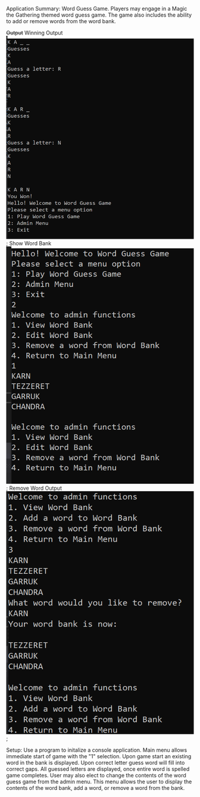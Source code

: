 ﻿Application Summary: Word Guess Game.  Players may engage in a Magic the Gathering themed word guess game.  The game also
includes the ability to add or remove words from the word bank.

~~Output~~
Winning Output
![Winning Output](https://github.com/KKetter/Lab03-Word-Guess/blob/gameLogic/Lab03-Word-Guess/Assets/winningGameOutput.PNG);
Show Word Bank
![Show Word Bank](https://github.com/KKetter/Lab03-Word-Guess/blob/gameLogic/Lab03-Word-Guess/Assets/showWordBank.PNG);
Remove Word Output
![Remove Word](https://github.com/KKetter/Lab03-Word-Guess/blob/gameLogic/Lab03-Word-Guess/Assets/removeWord.PNG);

Setup: Use a program to initalize a console application.  Main menu allows immediate start of game with the "1" selection.
Upon game start an existing word in the bank is displayed.  Upon correct letter guess word will fill into correct gaps.
All guessed letters are displayed, once entire word is spelled game completes. User may also elect to
change the contents of the word guess game from the admin menu.  This menu allows the user to display
the contents of the word bank, add a word, or remove a word from the bank.